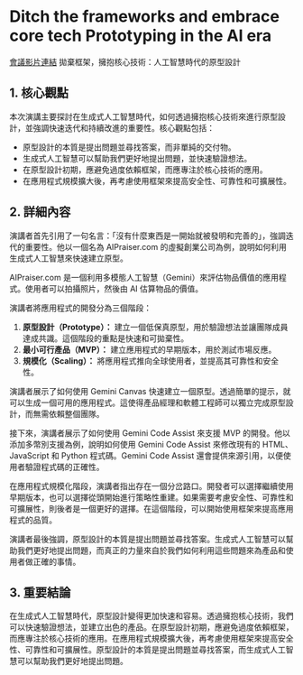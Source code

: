 # Ditch the frameworks and embrace core tech Prototyping in the AI era

[會議影片連結](https://www.youtube.com/watch?v=s8alcaLBIKc)
拋棄框架，擁抱核心技術：人工智慧時代的原型設計

## 1. 核心觀點

本次演講主要探討在生成式人工智慧時代，如何透過擁抱核心技術來進行原型設計，並強調快速迭代和持續改進的重要性。核心觀點包括：

*   原型設計的本質是提出問題並尋找答案，而非單純的交付物。
*   生成式人工智慧可以幫助我們更好地提出問題，並快速驗證想法。
*   在原型設計初期，應避免過度依賴框架，而應專注於核心技術的應用。
*   在應用程式規模擴大後，再考慮使用框架來提高安全性、可靠性和可擴展性。

## 2. 詳細內容

演講者首先引用了一句名言：「沒有什麼東西是一開始就被發明和完善的」，強調迭代的重要性。他以一個名為 AIPraiser.com 的虛擬創業公司為例，說明如何利用生成式人工智慧來快速建立原型。

AIPraiser.com 是一個利用多模態人工智慧（Gemini）來評估物品價值的應用程式。使用者可以拍攝照片，然後由 AI 估算物品的價值。

演講者將應用程式的開發分為三個階段：

1.  **原型設計（Prototype）：** 建立一個低保真原型，用於驗證想法並讓團隊成員達成共識。這個階段的重點是快速和可拋棄性。
2.  **最小可行產品（MVP）：** 建立應用程式的早期版本，用於測試市場反應。
3.  **規模化（Scaling）：** 將應用程式推向全球使用者，並提高其可靠性和安全性。

演講者展示了如何使用 Gemini Canvas 快速建立一個原型。透過簡單的提示，就可以生成一個可用的應用程式。這使得產品經理和軟體工程師可以獨立完成原型設計，而無需依賴整個團隊。

接下來，演講者展示了如何使用 Gemini Code Assist 來支援 MVP 的開發。他以添加多幣別支援為例，說明如何使用 Gemini Code Assist 來修改現有的 HTML、JavaScript 和 Python 程式碼。Gemini Code Assist 還會提供來源引用，以便使用者驗證程式碼的正確性。

在應用程式規模化階段，演講者指出存在一個分岔路口。開發者可以選擇繼續使用早期版本，也可以選擇從頭開始進行策略性重建。如果需要考慮安全性、可靠性和可擴展性，則後者是一個更好的選擇。在這個階段，可以開始使用框架來提高應用程式的品質。

演講者最後強調，原型設計的本質是提出問題並尋找答案。生成式人工智慧可以幫助我們更好地提出問題，而真正的力量來自於我們如何利用這些問題來為產品和使用者做正確的事情。

## 3. 重要結論

在生成式人工智慧時代，原型設計變得更加快速和容易。透過擁抱核心技術，我們可以快速驗證想法，並建立出色的產品。在原型設計初期，應避免過度依賴框架，而應專注於核心技術的應用。在應用程式規模擴大後，再考慮使用框架來提高安全性、可靠性和可擴展性。原型設計的本質是提出問題並尋找答案，而生成式人工智慧可以幫助我們更好地提出問題。
